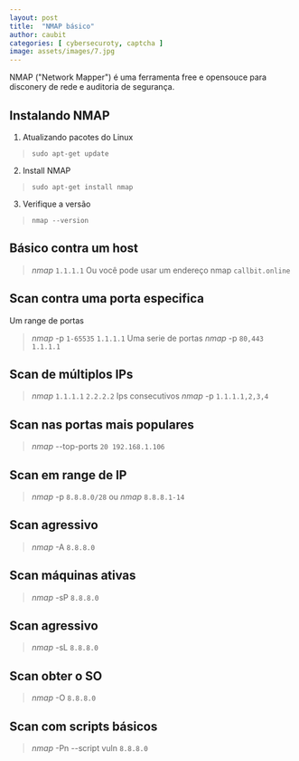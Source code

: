 ```yaml
---
layout: post
title:  "NMAP básico"
author: caubit
categories: [ cybersecuroty, captcha ]
image: assets/images/7.jpg
---
```

NMAP ("Network Mapper") é uma ferramenta free e opensouce para disconery de rede e auditoria de segurança. 

## Instalando NMAP
1. Atualizando pacotes do Linux
>`sudo apt-get update`
2. Install NMAP
>`sudo apt-get install nmap`
3. Verifique a versão 
>`nmap --version`

## Básico contra um host
> *nmap* ``1.1.1.1`` 
Ou você pode usar um endereço 
> nmap ``callbit.online``

## Scan contra uma porta especifica 
Um range de portas
> *nmap* -p ``1-65535`` ``1.1.1.1``
Uma serie de portas
> *nmap* -p ``80,443`` ``1.1.1.1``

## Scan de múltiplos IPs
> *nmap* ``1.1.1.1`` ``2.2.2.2``
Ips consecutivos
> *nmap* -p ``1.1.1.1,2,3,4``

## Scan nas portas mais populares
> *nmap* --top-ports ``20 192.168.1.106``

## Scan em range de IP
> *nmap* -p ``8.8.8.0/28`` ou *nmap* ``8.8.8.1-14``

## Scan agressivo
> *nmap* -A ``8.8.8.0``

## Scan máquinas ativas
> *nmap* -sP ``8.8.8.0``

## Scan agressivo
> *nmap* -sL ``8.8.8.0``

## Scan obter o SO
> *nmap* -O ``8.8.8.0``

## Scan com scripts básicos
> *nmap*  -Pn --script vuln ``8.8.8.0``

